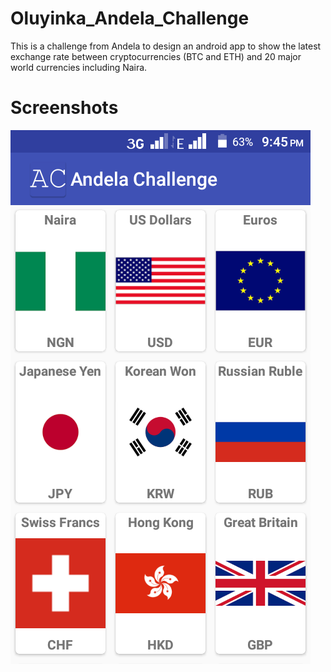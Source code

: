 # Oluyinka_Andela_Challenge
This is a challenge from Andela to design an android app to show the latest exchange rate between cryptocurrencies (BTC and ETH) and 20 major world currencies including Naira.
# Screenshots
![Screenshot 1](/Screenshot_1.png?raw=true "Optional Title")
